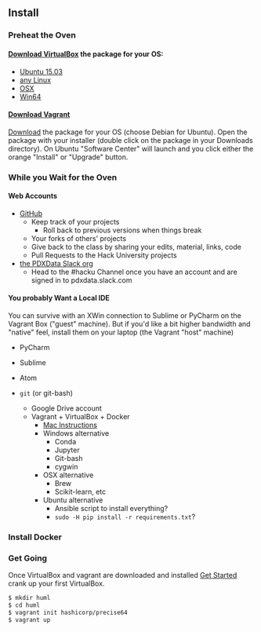 ## Install

### Preheat the Oven

#### [Download VirtualBox](https://www.virtualbox.org/wiki/Downloads) the package for your OS:

- [Ubuntu 15.03](http://download.virtualbox.org/virtualbox/5.0.14/virtualbox-5.0_5.0.14-105127~Ubuntu~wily_amd64.deb)
- [any Linux](https://www.virtualbox.org/wiki/Linux_Downloads)
- [OSX](http://download.virtualbox.org/virtualbox/5.0.14/VirtualBox-5.0.14-105127-OSX.dmg)
- [Win64](http://download.virtualbox.org/virtualbox/5.0.14/VirtualBox-5.0.14-105127-Win.exe)

#### [Download Vagrant](https://www.vagrantup.com/downloads.html)

[Download](https://www.vagrantup.com/downloads.html) the package for your OS (choose Debian for Ubuntu). Open the package with your installer (double click on the package in your Downloads directory). On Ubuntu "Software Center" will launch and you click either the orange "Install" or "Upgrade" button.

### While you Wait for the Oven

#### Web Accounts

- [GitHub](https://www.google.com/url?sa=t&rct=j&q=&esrc=s&source=web&cd=1&cad=rja&uact=8&ved=0ahUKEwiU15m349_KAhVLy2MKHVy7C3YQFggdMAA&url=https%3A%2F%2Fgithub.com%2Fjoin&usg=AFQjCNF6nezHQWX1hKwEFQVYRrUheS9_Ig)
  - Keep track of your projects
    - Roll back to previous versions when things break   
  - Your forks of others' projects
  - Give back to the class by sharing your edits, material, links, code
  - Pull Requests to the Hack University projects
- [the PDXData Slack org](https://pdxdata.slack.com/)
  - Head to the #hacku Channel once you have an account and are signed in to pdxdata.slack.com

#### You probably Want a Local IDE

You can survive with an XWin connection to Sublime or PyCharm on the Vagrant Box ("guest" machine). But if you'd like a bit higher bandwidth and "native" feel, install them on your laptop (the Vagrant "host" machine)

- PyCharm
- Sublime
- Atom

- `git` (or git-bash)
  - Google Drive account
  - Vagrant + VirtualBox + Docker
      - [Mac Instructions](http://cjlarose.com/2014/03/08/run-docker-with-vagrant.html)
    - Windows alternative
        - Conda
        - Jupyter
        - Git-bash
        - cygwin
    - OSX alternative
        - Brew
        - Scikit-learn, etc
    - Ubuntu alternative
        - Ansible script to install everything?
        - `sudo -H pip install -r requirements.txt`?

### Install Docker

### Get Going

Once VirtualBox and vagrant are downloaded and installed [Get Started](https://www.vagrantup.com/docs/getting-started/) crank up your first VirtualBox.

```bash
$ mkdir huml
$ cd huml
$ vagrant init hashicorp/precise64
$ vagrant up
```

